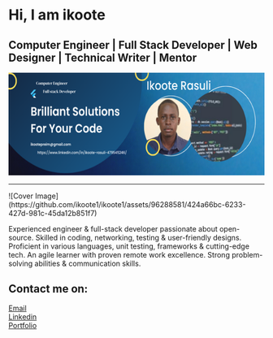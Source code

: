 <h1>Hi, I am ikoote</h1>
<h2>Computer Engineer | Full Stack Developer | Web Designer | Technical Writer | Mentor</h2>

<img src="./Brilliant Solutions For Your Code.png" alt="">
<hr>
![Cover Image](https://github.com/ikoote1/ikoote1/assets/96288581/424a66bc-6233-427d-981c-45da12b851f7)

<p>Experienced engineer & full-stack developer passionate about open-source. Skilled in coding, networking, testing & user-friendly designs. Proficient in various languages, unit testing, frameworks & cutting-edge tech. An agile learner with proven remote work excellence. Strong problem-solving abilities & communication skills.</p>
<div>
  <h2>Contact me on:</h2>
<a href=""><link rel="stylesheet" href="ikootepreim@gmail.com">Email</a> 
</div>
<div>
<a href="https://www.linkedin.com/public-profile/settings?lipi=urn%3Ali%3Apage%3Ad_flagship3_profile_self_edit_contact-info%3Bz8CafrwYQmWbn19fG2ozYQ%3D%3D">Linkedin</a>
</div>
<div>
<a href="https://ikoote1.github.io/Portfolio-Setup/">Portfolio</a>
</div>
